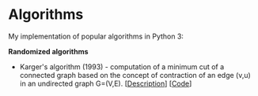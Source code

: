 # Algorithms

My implementation of popular algorithms in Python 3:

**Randomized algorithms**

* Karger's algorithm (1993) - computation of a minimum cut of a connected graph based on the concept of contraction of an edge (v,u) in an undirected graph G=(V,E). [[Description](https://en.wikipedia.org/wiki/Karger%27s_algorithm)] [[Code](./karger.py)]
